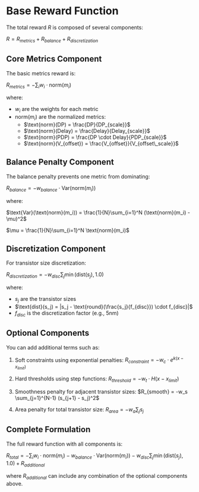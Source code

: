 
# Base Reward Function

The total reward $R$ is composed of several components:

$R = R_{metrics} + R_{balance} + R_{discretization}$

## Core Metrics Component

The basic metrics reward is:

$R_{metrics} = -\sum_{i} w_i \cdot \text{norm}(m_i)$

where:
- $w_i$ are the weights for each metric
- $\text{norm}(m_i)$ are the normalized metrics:
  - $\text{norm}(DP) = \frac{DP}{DP_{scale}}$
  - $\text{norm}(Delay) = \frac{Delay}{Delay_{scale}}$
  - $\text{norm}(PDP) = \frac{DP \cdot Delay}{PDP_{scale}}$
  - $\text{norm}(V_{offset}) = \frac{V_{offset}}{V_{offset\_scale}}$

## Balance Penalty Component

The balance penalty prevents one metric from dominating:

$R_{balance} = -w_{balance} \cdot \text{Var}(\text{norm}(m_i))$

where:

$\text{Var}(\text{norm}(m_i)) = \frac{1}{N}\sum_{i=1}^N (\text{norm}(m_i) - \mu)^2$

$\mu = \frac{1}{N}\sum_{i=1}^N \text{norm}(m_i)$

## Discretization Component

For transistor size discretization:

$R_{discretization} = -w_{disc} \sum_{j} \min(\text{dist}(s_j), 1.0)$

where:
- $s_j$ are the transistor sizes
- $\text{dist}(s_j) = |s_j - \text{round}(\frac{s_j}{f_{disc}}) \cdot f_{disc}|$
- $f_{disc}$ is the discretization factor (e.g., 5nm)

## Optional Components

You can add additional terms such as:

1. Soft constraints using exponential penalties:
   $R_{constraint} = -w_c \cdot e^{k(x-x_{limit})}$

2. Hard thresholds using step functions:
   $R_{threshold} = -w_t \cdot H(x-x_{limit})$

3. Smoothness penalty for adjacent transistor sizes:
   $R_{smooth} = -w_s \sum_{j=1}^{N-1} (s_{j+1} - s_j)^2$

4. Area penalty for total transistor size:
   $R_{area} = -w_a \sum_{j} s_j$

## Complete Formulation

The full reward function with all components is:

$R_{total} = -\sum_{i} w_i \cdot \text{norm}(m_i) - w_{balance} \cdot \text{Var}(\text{norm}(m_i)) - w_{disc} \sum_{j} \min(\text{dist}(s_j), 1.0) + R_{additional}$

where $R_{additional}$ can include any combination of the optional components above.